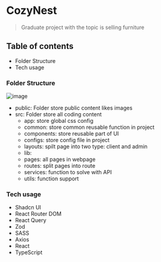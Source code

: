 # CozyNest

> Graduate project with the topic is selling furniture

## Table of contents

- Folder Structure
- Tech usage

### Folder Structure

![image](https://github.com/user-attachments/assets/40260f79-b049-4084-8cab-a5015209832a)

- public: Folder store public content likes images
- src: Folder store all coding content
  - app: store global css config
  - common: store common reusable function in project
  - components: store reusable part of UI
  - configs: store config file in project
  - layouts: spilt page into two type: client and admin
  - lib:
  - pages: all pages in webpage
  - routes: split pages into route
  - services: function to solve with API
  - utils: function support

### Tech usage 

- Shadcn UI
- React Router DOM
- React Query
- Zod
- SASS
- Axios
- React
- TypeScript
